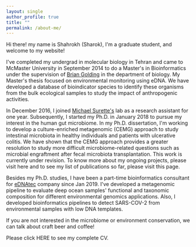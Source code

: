 ```yaml
---
layout: single
author_profile: true
title: ""
permalink: /about-me/
---
```


Hi there! my name is Shahrokh (Sharok), I'm a graduate student, and welcome to my website!

I've completed my undergrad in molecular biology in Tehran and came to McMaster University in September 2014 to do a Master's in Bioinformatics under the supervision of [Brian Golding](https://experts.mcmaster.ca/display/golding) in the department of biology. My Master's thesis focused on environmental monitoring 
using eDNA. We have developed a database of bioindicator species to identify these organisms from the bulk ecological samples to study the impact of anthropogenic activities.

In December 2016, I joined [Michael Surette's](https://www.surettelab.ca/) lab as a research assistant for one year. Subsequently, I started my Ph.D. in January 2018 to pursue my interest in the human gut microbiome. In my Ph.D. dissertation, I'm working to develop a culture-enriched metagenomic (CEMG) approach to study intestinal microbiota in healthy individuals and patients with ulcerative colitis. We have shown that the CEMG approach provides a greater resolution to study more difficult microbiome-related questions such as microbial engraftment after fecal microbiota transplantation. This work is currently under revision. To know more about my ongoing projects, please visit here and to see my list of publications so far, please visit this page. 

Besides my Ph.D. studies, I have been a part-time bioinformatics consultant for [eDNAtec](https://ednatec.com/) company since Jan 2019. I've developed a metagenomic pipeline to evaluate deep ocean samples' functional and taxonomic composition for different environmental genomics applications. Also, I developed bioinformatics pipelines to detect SARS-COV-2 from environmental samples with low DNA templates.

If you are not interested in the microbiome or environment conservation, we can talk about craft beer and coffee!

Please click HERE to see my complete CV. 
